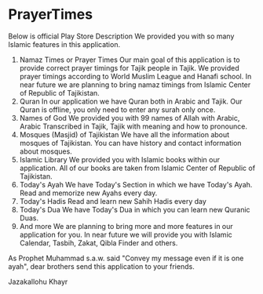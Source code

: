 # PrayerTimes
Below is official Play Store Description
We provided you with so many Islamic features in this application. 
1) Namaz Times or Prayer Times
Our main goal of this application is to provide correct prayer timings for Tajik people in Tajik. We provided prayer timings according to World Muslim League and Hanafi school. In near future we are planning to bring namaz timings from Islamic Center of Republic of Tajikistan.
2) Quran
In our application we have Quran both in Arabic and Tajik. Our Quran is offline, you only need to enter any surah only once.
3) Names of God
We provided you with 99 names of Allah with Arabic, Arabic Transcribed in Tajik, Tajik with meaning and how to pronounce. 
4) Mosques (Masjid) of Tajikistan
We have all the information about mosques of Tajikistan. You can have history and contact information about mosques.
5) Islamic Library
We provided you with Islamic books within our application. All of our books are taken from Islamic Center of Republic of Tajikistan.
6) Today's Ayah
We have Today's Section in which we have Today's Ayah. Read and memorize new Ayahs every day.
7) Today's Hadis
Read and learn new Sahih Hadis every day
8) Today's Dua
We have Today's Dua in which you can learn new Quranic Duas.
9) And more
We are planning to bring more and more features in our application for you. In near future we will provide you with Islamic Calendar, Tasbih, Zakat, Qibla Finder and others. 

As Prophet Muhammad s.a.w. said "Convey my message even if it is one ayah", dear brothers send this application to your friends.

Jazakallohu Khayr
